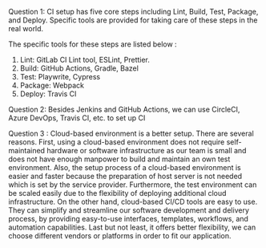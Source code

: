 Question 1: CI setup has five core steps including Lint, Build, Test, Package, and Deploy. Specific tools are provided for taking care of these steps in the real world.

The specific tools for these steps are listed below :

1. Lint: GitLab CI Lint tool, ESLint, Prettier.
2. Build: GitHub Actions, Gradle, Bazel
3. Test: Playwrite, Cypress
4. Package: Webpack
5. Deploy: Travis CI

Question 2: Besides Jenkins and GitHub Actions, we can use CircleCI, Azure DevOps, Travis CI, etc. to set up CI

Question 3 : Cloud-based environment is a better setup. There are several reasons. 
First, using a cloud-based environment does not require self-maintained hardware or software infrastructure as our team is small and does not have enough manpower to build and maintain an own test environment. 
Also, the setup process of a cloud-based environment is easier and faster because the preparation of host server is not needed which is set by the service provider. 
Furthermore, the test environment can be scaled easily due to the flexibility of deploying additional cloud infrastructure. 
On the other hand, cloud-based CI/CD tools are easy to use. They can simplify and streamline our software development and delivery process, by providing easy-to-use interfaces, templates, workflows, and automation capabilities.
Last but not least, it offers better flexibility, we can choose different vendors or platforms in order to fit our application.